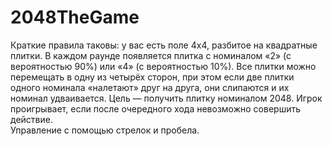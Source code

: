 # 2048TheGame
Краткие правила таковы: у вас есть поле 4х4, разбитое на квадратные плитки. 
В каждом раунде появляется плитка с номиналом «2» (с вероятностью 90%) или «4» (с вероятностью 10%). 
Все плитки можно перемещать в одну из четырёх сторон, при этом если две плитки одного номинала «налетают» друг на друга, они слипаются и их номинал удваивается. 
Цель — получить плитку номиналом 2048. Игрок проигрывает, если после очередного хода невозможно совершить действие.     
Управление с помощью стрелок и пробела.
